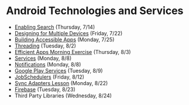 # Android Technologies and Services

- [Enabling Search](https://github.com/ga-adi-nyc/Course-Materials/tree/master/lessons/android-technologies-and-services/enable-search-lesson) (Thursday, 7/14)
- [Designing for Multiple Devices](https://github.com/ga-adi-nyc/Course-Materials/tree/master/lessons/android-technologies-and-services/multiple-devices-lesson) (Friday, 7/22)
- [Building Accessible Apps](https://github.com/ga-adi-nyc/Course-Materials/tree/master/lessons/user-interface/accessible-apps-lesson) (Monday, 7/25)
- [Threading](https://github.com/ga-adi-nyc/Course-Materials/tree/master/lessons/android-technologies-and-services/threading-lesson) (Tuesday, 8/2)
- [Efficient Apps Morning Exercise](https://github.com/ga-adi-nyc/Course-Materials/tree/master/lessons/android-technologies-and-services/efficient-apps-morning-exercise) (Thursday, 8/3)
- [Services](https://github.com/ga-adi-nyc/Course-Materials/tree/master/lessons/android-technologies-and-services/services-lesson) (Monday, 8/8)
- [Notifications](https://github.com/ga-adi-nyc/Course-Materials/tree/master/lessons/user-interface/notifications-lesson) (Monday, 8/8)
- [Google Play Services](https://github.com/ga-adi-nyc/Course-Materials/tree/master/lessons/android-technologies-and-services/google-play-services-lesson) (Tuesday, 8/9)
- [JobSchedulers](https://github.com/ga-adi-nyc/Course-Materials/tree/master/lessons/android-technologies-and-services/job-scheduler-lesson) (Friday, 8/12)
- [Sync Adapters Lesson](https://github.com/ga-adi-nyc/Course-Materials/tree/master/lessons/web-communication/sync-adapters-lesson) (Monday, 8/22)
- [Firebase](https://github.com/ga-adi-nyc/Course-Materials/tree/master/lessons/databases/firebase-lesson) (Tuesday, 8/23)
- Third Party Libraries (Wednesday, 8/24)
